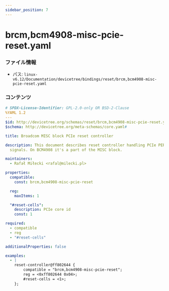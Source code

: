 ```yaml
---
sidebar_position: 7
---
```

# brcm,bcm4908-misc-pcie-reset.yaml

### ファイル情報

- パス: `linux-v6.12/Documentation/devicetree/bindings/reset/brcm,bcm4908-misc-pcie-reset.yaml`

### コンテンツ

```yaml
# SPDX-License-Identifier: GPL-2.0-only OR BSD-2-Clause
%YAML 1.2
---
$id: http://devicetree.org/schemas/reset/brcm,bcm4908-misc-pcie-reset.yaml#
$schema: http://devicetree.org/meta-schemas/core.yaml#

title: Broadcom MISC block PCIe reset controller

description: This document describes reset controller handling PCIe PERST#
  signals. On BCM4908 it's a part of the MISC block.

maintainers:
  - Rafał Miłecki <rafal@milecki.pl>

properties:
  compatible:
    const: brcm,bcm4908-misc-pcie-reset

  reg:
    maxItems: 1

  "#reset-cells":
    description: PCIe core id
    const: 1

required:
  - compatible
  - reg
  - "#reset-cells"

additionalProperties: false

examples:
  - |
    reset-controller@ff802644 {
        compatible = "brcm,bcm4908-misc-pcie-reset";
        reg = <0xff802644 0x04>;
        #reset-cells = <1>;
    };

```
